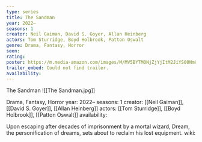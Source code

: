 ```yaml
---
type: series
title: The Sandman
year: 2022–
seasons: 1
creator: Neil Gaiman, David S. Goyer, Allan Heinberg
actors: Tom Sturridge, Boyd Holbrook, Patton Oswalt
genre: Drama, Fantasy, Horror
seen:
rating: 
poster: https://m.media-amazon.com/images/M/MV5BYTM0NjZjYjItM2JiYS00NmU5LWJmMTMtZjQ0OWU3Mzk1ZWZjXkEyXkFqcGdeQXVyMTAxNDE3MTE5._V1_SX300.jpg
trailer_embed: Could not find trailer.
availability:
---
```

The Sandman
![[The Sandman.jpg]]

Drama, Fantasy, Horror
year: 2022–
seasons: 1
creator: [[Neil Gaiman]], [[David S. Goyer]], [[Allan Heinberg]]
actors: [[Tom Sturridge]], [[Boyd Holbrook]], [[Patton Oswalt]]
availability:

Upon escaping after decades of imprisonment by a mortal wizard, Dream, the personification of dreams, sets about to reclaim his lost equipment.
wiki: 


